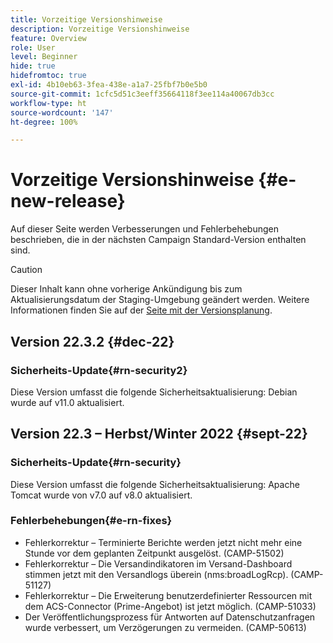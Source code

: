 ```yaml
---
title: Vorzeitige Versionshinweise
description: Vorzeitige Versionshinweise
feature: Overview
role: User
level: Beginner
hide: true
hidefromtoc: true
exl-id: 4b10eb63-3fea-438e-a1a7-25fbf7b0e5b0
source-git-commit: 1cfc5d51c3eeff35664118f3ee114a40067db3cc
workflow-type: ht
source-wordcount: '147'
ht-degree: 100%

---
```



# Vorzeitige Versionshinweise {#e-new-release}

Auf dieser Seite werden Verbesserungen und Fehlerbehebungen beschrieben, die in der nächsten Campaign Standard-Version enthalten sind.

>[!CAUTION]
>
> Dieser Inhalt kann ohne vorherige Ankündigung bis zum Aktualisierungsdatum der Staging-Umgebung geändert werden. Weitere Informationen finden Sie auf der [Seite mit der Versionsplanung](../../rn/using/release-planning.md).

## Version 22.3.2 {#dec-22}

### Sicherheits-Update{#rn-security2}

Diese Version umfasst die folgende Sicherheitsaktualisierung: Debian wurde auf v11.0 aktualisiert.

## Version 22.3 – Herbst/Winter 2022 {#sept-22}

### Sicherheits-Update{#rn-security}

Diese Version umfasst die folgende Sicherheitsaktualisierung: Apache Tomcat wurde von v7.0 auf v8.0 aktualisiert.

### Fehlerbehebungen{#e-rn-fixes}

* Fehlerkorrektur – Terminierte Berichte werden jetzt nicht mehr eine Stunde vor dem geplanten Zeitpunkt ausgelöst. (CAMP-51502)
* Fehlerkorrektur – Die Versandindikatoren im Versand-Dashboard stimmen jetzt mit den Versandlogs überein (nms:broadLogRcp). (CAMP-51127)
* Fehlerkorrektur – Die Erweiterung benutzerdefinierter Ressourcen mit dem ACS-Connector (Prime-Angebot) ist jetzt möglich. (CAMP-51033)
* Der Veröffentlichungsprozess für Antworten auf Datenschutzanfragen wurde verbessert, um Verzögerungen zu vermeiden. (CAMP-50613)

